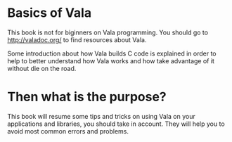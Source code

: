 # Basics of Vala

This book is not for biginners on Vala programming. You should go to http://valadoc.org/ to find resources about Vala.

Some introduction about how Vala builds C code is explained in order to help to better understand how Vala works and how take advantage of it without die on the road. 

# Then what is the purpose?

This book will resume some tips and tricks on using Vala on your applications and libraries, you should take in account. They will help  you to avoid most common errors and problems.




